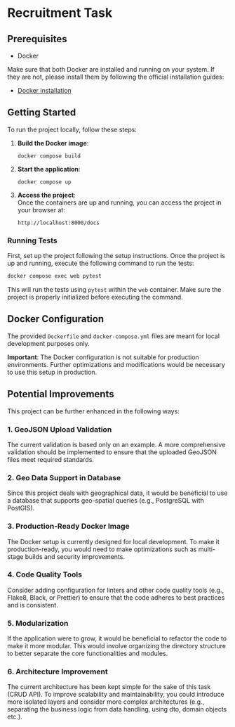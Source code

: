 # Recruitment Task

## Prerequisites

-   Docker

Make sure that both Docker  are installed and running on your system. If they are not, please install them by following the official installation guides:

-   [Docker installation](https://docs.docker.com/get-docker/)

## Getting Started

To run the project locally, follow these steps:
    
1.  **Build the Docker image**:
    
    ```
    docker compose build
    
    ```
    
2.  **Start the application**:
    
    ```
    docker compose up
    
    ```
    
3.  **Access the project**:  
    Once the containers are up and running, you can access the project in your browser at:
    
    ```
    http://localhost:8000/docs
    
    ```
    
### Running Tests

First, set up the project following the setup instructions. Once the project is up and running, execute the following command to run the tests:

```bash
docker compose exec web pytest
```

This will run the tests using `pytest` within the `web` container. Make sure the project is properly initialized before executing the command.

## Docker Configuration

The provided `Dockerfile` and `docker-compose.yml` files are meant for local development purposes only. 

**Important**: The Docker configuration is not suitable for production environments. Further optimizations and modifications would be necessary to use this setup in production.

## Potential Improvements

This project can be further enhanced in the following ways:

### 1. **GeoJSON Upload Validation**

The current validation is based only on an example. A more comprehensive validation should be implemented to ensure that the uploaded GeoJSON files meet required standards.

### 2. **Geo Data Support in Database**

Since this project deals with geographical data, it would be beneficial to use a database that supports geo-spatial queries (e.g., PostgreSQL with PostGIS).

### 3. **Production-Ready Docker Image**

The Docker setup is currently designed for local development. To make it production-ready, you would need to make optimizations such as multi-stage builds and security improvements.

### 4. **Code Quality Tools**

Consider adding configuration for linters and other code quality tools (e.g., Flake8, Black, or Prettier) to ensure that the code adheres to best practices and is consistent.

### 5. **Modularization**

If the application were to grow, it would be beneficial to refactor the code to make it more modular. This would involve organizing the directory structure to better separate the core functionalities and modules.

### 6. **Architecture Improvement**

The current architecture has been kept simple for the sake of this task (CRUD API). To improve scalability and maintainability, you could introduce more isolated layers and consider more complex architectures (e.g., separating the business logic from data handling, using dto, domain objects etc.).
